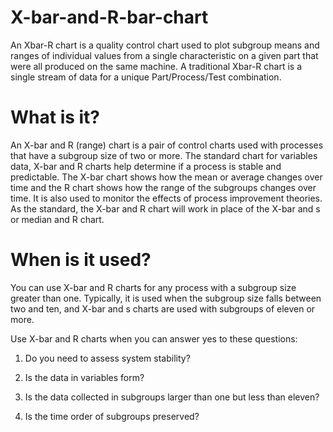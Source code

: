 # X-bar-and-R-bar-chart

An Xbar-R chart is a quality control chart used to plot subgroup means and ranges of individual values from a single characteristic on a given part that were all produced on the same machine. A traditional Xbar-R chart is a single stream of data for a unique Part/Process/Test combination.

# What is it? 
An X-bar and R (range) chart is a pair of control charts used with processes that have a subgroup size of two or more. The standard chart for variables data, X-bar and R charts help determine if a process is stable and predictable. The X-bar chart shows how the mean or average changes over time and the R chart shows how the range of the subgroups changes over time. It is also used to monitor the effects of process improvement theories. As the standard, the X-bar and R chart will work in place of the X-bar and s or median and R chart. 

# When is it used?

You can use X-bar and R charts for any process with a subgroup size greater than one. Typically, it is used when the subgroup size falls between two and ten, and X-bar and s charts are used with subgroups of eleven or more.

Use X-bar and R charts when you can answer yes to these questions:

1. Do you need to assess system stability?

2. Is the data in variables form?

3. Is the data collected in subgroups larger than one but less than eleven?

4. Is the time order of subgroups preserved?
